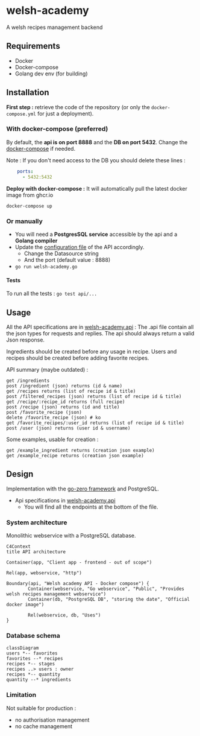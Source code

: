 # welsh-academy
A welsh recipes management backend

## Requirements
- Docker
- Docker-compose
- Golang dev env (for building)

## Installation 

**First step :** retrieve the code of the repository (or only the `docker-compose.yml` for just a deployment).

### With docker-compose (preferred)

By default, the **api is on port 8888** and the **DB on port 5432**. Change the [docker-compose](docker-compose.yml) if needed.

Note : If you don't need access to the DB you should delete these lines :
```yaml
    ports:
      - 5432:5432
```

**Deploy with docker-compose :**
It will automatically pull the latest docker image from ghcr.io

```shell
docker-compose up
```

### Or manually

- You will need a **PostgresSQL service** accessible by the api and a **Golang compiler**
- Update the [configuration file](api/etc/welsh-academy-api.yaml) 
  of the API accordingly.
  - Change the Datasource string
  - And the port (default value : 8888)
- `go run welsh-academy.go`

#### Tests

To run all the tests :
`go test api/...`

## Usage

All the API specifications are in [welsh-academy.api](api/welsh-academy.api) :
The .api file contain all the json types for requests and replies.
The api should always return a valid Json response. 

Ingredients should be created before any usage in recipe.
Users and recipes should be created before adding favorite recipes.

API summary (maybe outdated) : 
```
get /ingredients
post /ingredient (json) returns (id & name)
get /recipes returns (list of recipe id & title)
post /filtered_recipes (json) returns (list of recipe id & title)
get /recipe/:recipe_id returns (full recipe)
post /recipe (json) returns (id and title)
post /favorite_recipe (json)
delete /favorite_recipe (json) # ko
get /favorite_recipes/:user_id returns (list of recipe id & title)
post /user (json) returns (user id & username)
```

Some examples, usable for creation : 
```
get /example_ingredient returns (creation json example)
get /example_recipe returns (creation json example)
```

## Design
Implementation with the [go-zero framework](https://github.com/zeromicro/go-zero) and PostgreSQL.

- Api specifications in [welsh-academy.api](api/welsh-academy.api)
  - You will find all the endpoints at the bottom of the file.

### System architecture

Monolithic webservice with a PostgreSQL database.

```mermaid
C4Context
title API architecture

Container(app, "Client app - frontend - out of scope")

Rel(app, webservice, "http")

Boundary(api, "Welsh academy API - Docker compose") {
        Container(webservice, "Go webservice", "Public", "Provides welsh recipes management webservice")
        Container(db, "PostgreSQL DB", "storing the date", "Official docker image")

        Rel(webservice, db, "Uses")
}

```

### Database schema
```mermaid
classDiagram
users *-- favorites
favorites --* recipes
recipes *-- stages
recipes ..> users : owner
recipes *-- quantity
quantity --* ingredients
```

### Limitation
Not suitable for production : 
- no authorisation management
- no cache management
